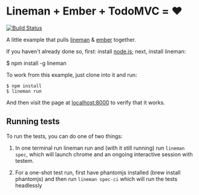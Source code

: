 # Lineman + Ember + TodoMVC = :heart:

[![Build Status](https://travis-ci.org/tarebyte/ember-lineman-todo.png)](https://travis-ci.org/tarebyte/ember-lineman-todo)

A little example that pulls [lineman](https://github.com/linemanjs/lineman) & [ember](http://emberjs.com) together.

If you haven't already done so, first: install [node.js](http://nodejs.org); next, install lineman:

$ npm install -g lineman

To work from this example, just clone into it and run:

```
$ npm install
$ lineman run
```

And then visit the page at [localhost:8000](http://localhost:8000) to verify that it works.

## Running tests

To run the tests, you can do one of two things:

1. In one terminal run lineman run and (with it still running) run `lineman spec`, which will launch chrome and an ongoing interactive session with testem.

2. For a one-shot test run, first have phantomjs installed (brew install phantomjs) and then run `lineman spec-ci` which will run the tests headlessly
